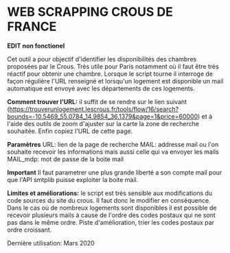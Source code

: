 # WEB SCRAPPING CROUS DE FRANCE

**EDIT non fonctionel**

Cet outil a pour objectif d'identifier les disponibilités des chambres proposées par le Crous.
Très utile pour Paris notamment où il faut être très réactif pour obtenir une chambre.
Lorsque le script tourne il interroge de façon régulière l'URL renseigné et lorsqu'un logement est disponible un mail automatique est envoyé avec les départements de ces logements.

**Comment trouver l'URL:**
il suffit de se rendre sur le lien suivant (https://trouverunlogement.lescrous.fr/tools/flow/16/search?bounds=-10.5469_55.0784_14.9854_36.1379&page=1&price=60000) et à l'aide des outils de zoom d'ajuster sur la carte la zone de recherche souhaitée.
Enfin copiez l'URL de cette page.

**Paramètres**
URL: lien de la page de recherche
MAIL: addresse mail ou l'on souhaite recevoir les informations mais aussi celle qui va envoyer les mails
MAIL_mdp: mot de passe de la boite mail

**Important**
Il faut parametrer une plus grande liberté a son compte mail pour que l'API smtplib puisse exploiter la boite mail.

**Limites et améliorations:**
le script est très sensible aux modifications du code sources du site du crous. Il faut donc le modifier en conséquence.
Dans le cas où de nombreux logements sont disponibles il est possible de recevoir plusieurs mails à cause de l'ordre des codes postaux qui ne sont pas dans le même ordre. Piste d'amélioration, trier les codes postaux par ordre croissant.

Dernière utilisation: Mars 2020
